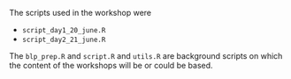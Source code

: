 The scripts used in the workshop were 
* `script_day1_20_june.R`
* `script_day2_21_june.R`

The `blp_prep.R` and `script.R` and `utils.R` are background scripts on which the content of the workshops will be or could be based.